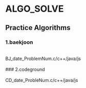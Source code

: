 # ALGO_SOLVE

## Practice Algorithms<br/>

### 1.baekjoon<br/>
<br/>
BJ_date_ProblemNum.c/c++/java/js<br/>
<br/>
### 2.codeground<br/><br/>
CD_date_ProbleNum.c/c++/java/js<br/>


